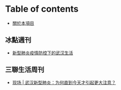 # Table of contents

* [關於本項目](README.md)

## 冰點週刊

* [新型肺炎疫情防控下的武汉生活](冰點週刊/新型肺炎疫情防控下的武汉生活.md)

## 三聯生活周刊

* [现场 \| 武汉新型肺炎：为何直到今天才引起更大注意？](san-lian-sheng-huo-zhou-kan/untitled.md)

